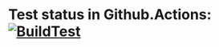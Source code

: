 # Test status in Github.Actions: [![BuildTest](../../actions/workflows/buildtest.yaml/badge.svg?branch=main&event=workflow_dispatch)](../../actions/workflows/buildtest.yaml)